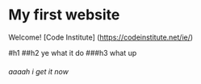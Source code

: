 # My first website

Welcome! [Code Institute] (https://codeinstitute.net/ie/)

#h1 
##h2 ye what it do
###h3 what up 
###### aaaah i get it now 